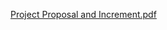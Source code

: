 [Project Proposal and Increment.pdf](https://github.com/saeedstar07/Project-Proposal-Increment/files/11241296/Project.Proposal.and.Increment.pdf)
